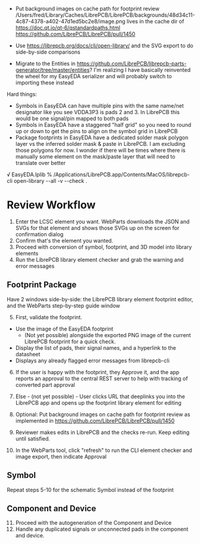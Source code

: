 - Put background images on cache path for footprint review
  /Users/fred/Library/Caches/LibrePCB/LibrePCB/backgrounds/48d34c11-4c87-4378-a402-47d1ed5bc2e8/image.png
  lives in the cache dir of https://doc.qt.io/qt-6/qstandardpaths.html
  https://github.com/LibrePCB/LibrePCB/pull/1450

- Use https://librepcb.org/docs/cli/open-library/ and the SVG export to do side-by-side comparisons

- Migrate to the Entities in https://github.com/LibrePCB/librepcb-parts-generator/tree/master/entities?
  I'm realizing I have basically reinvented the wheel for my EasyEDA serializer and will probably switch to importing these instead

Hard things:

- Symbols in EasyEDA can have multiple pins with the same name/net designator like you see VDDA3P3 is pads 2 and 3. In LibrePCB this would be one signal/pin mapped to both pads
- Symbols in EasyEDA have a staggered "half grid" so you need to round up or down to get the pins to align on the symbol grid in LibrePCB
- Package footprints in EasyEDA have a dedicated solder mask polygon layer vs the inferred solder mask & paste in LibrePCB. I am excluding those polygons for now. I wonder if there will be times where there is manually some element on the mask/paste layer that will need to translate over better

√ EasyEDA.lplib % /Applications/LibrePCB.app/Contents/MacOS/librepcb-cli open-library --all -v --check .

# Review Workflow

1. Enter the LCSC element you want. WebParts downloads the JSON and SVGs for that element and shows those SVGs up on the screen for confirmation dialog
2. Confirm that's the element you wanted.
3. Proceed with conversion of symbol, footprint, and 3D model into library elements
4. Run the LibrePCB library element checker and grab the warning and error messages

## Footprint Package

Have 2 windows side-by-side: the LibrePCB library element footprint editor, and the WebParts step-by-step guide window

5. First, validate the footprint.

- Use the image of the EasyEDA footprint
  - (Not yet possible) alongside the exported PNG image of the current LibrePCB footprint for a quick check.
- Display the list of pads, their signal names, and a hyperlink to the datasheet
- Displays any already flagged error messages from librepcb-cli

6. If the user is happy with the footprint, they Approve it, and the app reports an approval to the central REST server to help with tracking of converted part approval

7. Else - (not yet possible) - User clicks URL that deeplinks you into the LibrePCB app and opens up the footprint library element for editing
8. Optional: Put background images on cache path for footprint review as implemented in https://github.com/LibrePCB/LibrePCB/pull/1450
9. Reviewer makes edits in LibrePCB and the checks re-run. Keep editing until satisfied.
10. In the WebParts tool, click "refresh" to run the CLI element checker and image export, then indicate Approval

## Symbol

Repeat steps 5-10 for the schematic Symbol instead of the footprint

## Component and Device

11. Proceed with the autogeneration of the Component and Device
12. Handle any duplicated signals or unconnected pads in the component and device.
